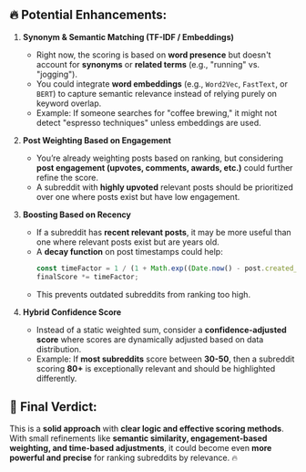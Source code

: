 ## 🔥 Potential Enhancements:
1. **Synonym & Semantic Matching (TF-IDF / Embeddings)**  
   - Right now, the scoring is based on **word presence** but doesn't account for **synonyms** or **related terms** (e.g., "running" vs. "jogging").  
   - You could integrate **word embeddings** (e.g., `Word2Vec`, `FastText`, or `BERT`) to capture semantic relevance instead of relying purely on keyword overlap.  
   - Example: If someone searches for "coffee brewing," it might not detect "espresso techniques" unless embeddings are used.  

2. **Post Weighting Based on Engagement**  
   - You’re already weighting posts based on ranking, but considering **post engagement (upvotes, comments, awards, etc.)** could further refine the score.  
   - A subreddit with **highly upvoted** relevant posts should be prioritized over one where posts exist but have low engagement.  

3. **Boosting Based on Recency**  
   - If a subreddit has **recent relevant posts**, it may be more useful than one where relevant posts exist but are years old.  
   - A **decay function** on post timestamps could help:  
     ```javascript
     const timeFactor = 1 / (1 + Math.exp((Date.now() - post.created_utc * 1000) / some_constant));
     finalScore *= timeFactor;
     ```  
   - This prevents outdated subreddits from ranking too high.  

4. **Hybrid Confidence Score**  
   - Instead of a static weighted sum, consider a **confidence-adjusted score** where scores are dynamically adjusted based on data distribution.  
   - Example: If **most subreddits** score between **30-50**, then a subreddit scoring **80+** is exceptionally relevant and should be highlighted differently.  

## 🚀 Final Verdict:  
This is a **solid approach** with **clear logic and effective scoring methods**. With small refinements like **semantic similarity, engagement-based weighting, and time-based adjustments**, it could become even **more powerful and precise** for ranking subreddits by relevance. 🔥